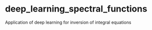 # deep_learning_spectral_functions
Application of deep learning for inversion of integral equations
